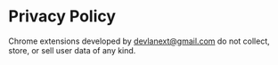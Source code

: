 # Privacy Policy
Chrome extensions developed by devlanext@gmail.com do not collect, store, or sell user data of any kind. 
